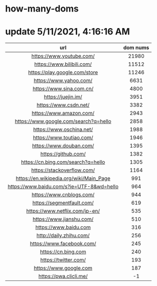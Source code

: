 # how-many-doms

# update 5/11/2021, 4:16:16 AM

url | dom nums
:-: | :-:
https://www.youtube.com/ | 21980
https://www.bilibili.com/ | 11512
https://play.google.com/store | 11246
https://www.yahoo.com/ | 6631
https://www.sina.com.cn/ | 4800
https://juejin.im/ | 3951
https://www.csdn.net/ | 3382
https://www.amazon.com/ | 2943
https://www.google.com/search?q=hello | 2858
https://www.oschina.net/ | 1988
https://www.toutiao.com/ | 1946
https://www.douban.com/ | 1395
https://github.com/ | 1382
https://cn.bing.com/search?q=hello | 1305
https://stackoverflow.com/ | 1164
https://en.wikipedia.org/wiki/Main_Page | 991
https://www.baidu.com/s?ie=UTF-8&wd=hello | 964
https://www.cnblogs.com/ | 944
https://segmentfault.com/ | 619
https://www.netflix.com/jp-en/ | 535
https://www.jianshu.com/ | 510
https://www.baidu.com | 316
http://daily.zhihu.com/ | 256
https://www.facebook.com/ | 245
https://cn.bing.com | 240
https://twitter.com/ | 193
https://www.google.com | 187
https://pwa.clicli.me/ | -1
